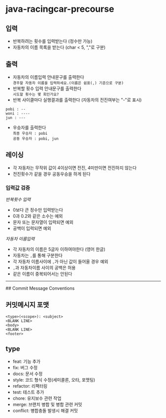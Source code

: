 # java-racingcar-precourse

## 입력
- 반복하려는 횟수를 입력받는다 (정수만 가능)
- 자동차의 이름 목록을 받는다 (char < 5, ","로 구분)

## 출력
- 자동차의 이름입력 안내문구를 출력한다 <br>
`경주할 자동차 이름을 입력하세요.(이름은 쉼표(,) 기준으로 구분)`
- 반복할 횟수 입력 안내문구를 출력한다 <br>
`시도할 횟수는 몇 회인가요?`
- 반복 사이클마다 실행결과를 출력한다 (자동차의 전진여부는 "-"로 표시)
```
pobi : --
woni : ----
jun : ---
```
- 우승자를 출력한다 <br>
`최종 우승자 : pobi` <br>
`공동 우승자 : pobi, jun`

## 레이싱
- 각 자동차는 무작위 값이 4이상이면 전진, 4미만이면 전진하지 않는다
- 전진횟수가 같을 경우 공동우승을 하게 된다


### 입력값 검증
*반복횟수 입력*
- 0보다 큰 정수만 입력받는다
- 0과 0.2와 같은 소수는 예외
- 문자 또는 문자열이 입력되면 예외
- 공백이 입력되면 예외

*자동차 이름입력*
- 각 자동차의 이름은 5글자 이하여야한다 (영어 한글)
- 자동차는 `,`를 통해 구분한다
- 각 자동차 이름사이에 `,`가 아닌 값이 들어올 경우 예외
- `,`과 자동차이름 사이의 공백은 허용
- 같은 이름이 중복되어서는 안된다

<hr>
## Commit Message Conventions

## 커밋메시지 포맷
```
<type>(<scope>): <subject>
<BLANK LINE>
<body>
<BLANK LINE>
<footer>
```

## type
- feat: 기능 추가
- fix: 버그 수정
- docs: 문서 수정
- style: 코드 형식 수정(세미콜론, 오타, 포맷팅)
- refactor: 리팩터링
- test: 테스트 추가
- chore: 유지보수 관련 작업
- merge: 브랜치 병합 및 병합 관련 커밋
- conflict: 병합충돌 발생시 해결 커밋